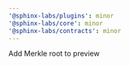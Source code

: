 ```yaml
---
'@sphinx-labs/plugins': minor
'@sphinx-labs/core': minor
'@sphinx-labs/contracts': minor
---
```


Add Merkle root to preview
